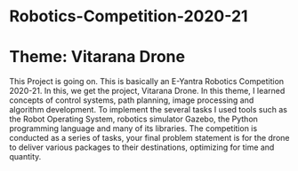 # Robotics-Competition-2020-21
# Theme: Vitarana Drone
This Project is going on. This is basically an E-Yantra Robotics Competition 2020-21. In this, we get the project, Vitarana Drone. In this theme, I learned concepts of control systems, path planning, image processing and algorithm development. To implement the several tasks I used tools such as the Robot Operating System, robotics simulator Gazebo, the Python programming language and many of its libraries. The competition is conducted as a series of tasks, your final problem statement is for the drone to deliver various packages to their destinations, optimizing for time and quantity.
